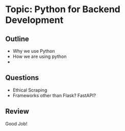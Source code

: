 # Topic: Python for Backend Development

## Outline

- Why we use Python
- How we are using python
- 

## Questions 

- Ethical Scraping
- Frameworks other than Flask? FastAPI?

## Review

Good Job!
